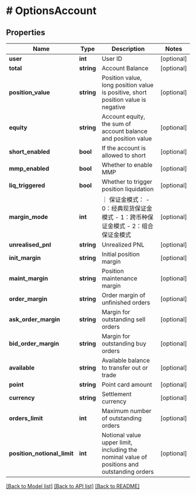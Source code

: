 # # OptionsAccount

## Properties

Name | Type | Description | Notes
------------ | ------------- | ------------- | -------------
**user** | **int** | User ID | [optional] 
**total** | **string** | Account Balance | [optional] 
**position_value** | **string** | Position value, long position value is positive, short position value is negative | [optional] 
**equity** | **string** | Account equity, the sum of account balance and position value | [optional] 
**short_enabled** | **bool** | If the account is allowed to short | [optional] 
**mmp_enabled** | **bool** | Whether to enable MMP | [optional] 
**liq_triggered** | **bool** | Whether to trigger position liquidation | [optional] 
**margin_mode** | **int** | ｜ 保证金模式： - 0：经典现货保证金模式 - 1：跨币种保证金模式 - 2：组合保证金模式 | [optional] 
**unrealised_pnl** | **string** | Unrealized PNL | [optional] 
**init_margin** | **string** | Initial position margin | [optional] 
**maint_margin** | **string** | Position maintenance margin | [optional] 
**order_margin** | **string** | Order margin of unfinished orders | [optional] 
**ask_order_margin** | **string** | Margin for outstanding sell orders | [optional] 
**bid_order_margin** | **string** | Margin for outstanding buy orders | [optional] 
**available** | **string** | Available balance to transfer out or trade | [optional] 
**point** | **string** | Point card amount | [optional] 
**currency** | **string** | Settlement currency | [optional] 
**orders_limit** | **int** | Maximum number of outstanding orders | [optional] 
**position_notional_limit** | **int** | Notional value upper limit, including the nominal value of positions and outstanding orders | [optional] 

[[Back to Model list]](../../README.md#documentation-for-models) [[Back to API list]](../../README.md#documentation-for-api-endpoints) [[Back to README]](../../README.md)
